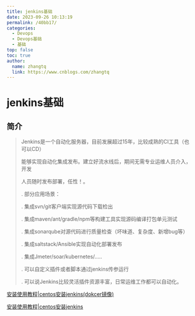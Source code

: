 ```yaml
---
title: jenkins基础
date: 2023-09-26 10:13:19
permalink: /40bb17/
categories: 
  - Devops
  - Devops基础
  - 基础
top: false
toc: true
author: 
  name: zhangtq
  link: https://www.cnblogs.com/zhangtq
---
```

# jenkins基础

## 简介

> Jenkins是一个自动化服务器，目前发展超过15年，比较成熟的CI工具（也可以CD）
>
> 能够实现自动化集成发布。建立好流水线后，期间无需专业运维人员介入，开发
>
> 人员随时发布部署，任性！。
>
> .  部分应用场景：
>
> .  集成svn/git客户端实现源代码下载检出
>
> .  集成maven/ant/gradle/npm等构建工具实现源码编译打包单元测试
>
> .  集成sonarqube对源代码进行质量检查（坏味道、复杂度、新增bug等）
>
> .  集成saltstack/Ansible实现自动化部署发布
>
> .  集成Jmeter/soar/kubernetes/.....
>
> .  可以自定义插件或者脚本通过jenkins传参运行
>
> .  可以说Jenkins比较灵活插件资源丰富，日常运维工作都可以自动化。





[安装使用教程|centos安装jenkins(dokcer镜像)](../01.工具链/30.jenkins/03.jenkins安装使用.md)

[安装使用教程|centos安装jenkins](../01.工具链/30.jenkins/01.Jenkins详解.md)

